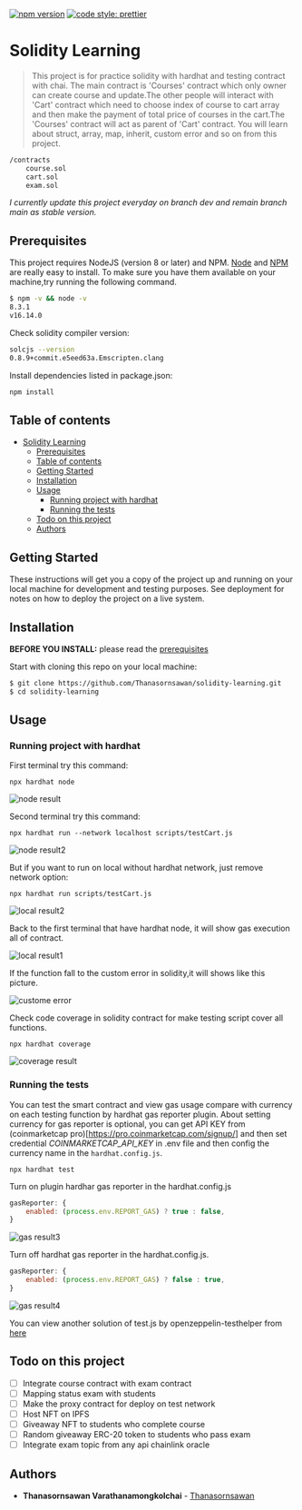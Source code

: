 [![npm version](https://badge.fury.io/js/npm.svg)](https://badge.fury.io/js/npm)
[![code style: prettier](https://img.shields.io/badge/code_style-prettier-ff69b4.svg?style=flat-square)](https://github.com/prettier/prettier)

# Solidity Learning
> This project is for practice solidity with hardhat and testing contract with chai. The main contract is 'Courses' contract which only owner can create course and update.The other people will interact with 'Cart' contract which need to choose index of course to cart array and then make the payment of total price of courses in the cart.The 'Courses' contract will act as parent of 'Cart' contract.
You will learn about struct, array, map, inherit, custom error and so on from this project.

```markdown
/contracts
	course.sol
	cart.sol
  	exam.sol
```
*I currently update this project everyday on branch dev and remain branch main as stable version.*

## Prerequisites

This project requires NodeJS (version 8 or later) and NPM.
[Node](http://nodejs.org/) and [NPM](https://npmjs.org/) are really easy to install.
To make sure you have them available on your machine,try running the following command.

```sh
$ npm -v && node -v
8.3.1
v16.14.0
```

Check solidity compiler version:
```sh
solcjs --version
0.8.9+commit.e5eed63a.Emscripten.clang
```

Install dependencies listed in package.json:
```sh
npm install
```

## Table of contents

- [Solidity Learning](#solidity-learning)
  - [Prerequisites](#prerequisites)
  - [Table of contents](#table-of-contents)
  - [Getting Started](#getting-started)
  - [Installation](#installation)
  - [Usage](#usage)
    - [Running project with hardhat](#running-project-with-hardhat)
    - [Running the tests](#running-the-tests)
  - [Todo on this project](#todo-on-this-project)
  - [Authors](#authors)

## Getting Started

These instructions will get you a copy of the project up and running on your local machine for development and testing purposes. See deployment for notes on how to deploy the project on a live system.

## Installation

**BEFORE YOU INSTALL:** please read the [prerequisites](#prerequisites)

Start with cloning this repo on your local machine:

```sh
$ git clone https://github.com/Thanasornsawan/solidity-learning.git
$ cd solidity-learning
```
## Usage

### Running project with hardhat

First terminal try this command:
```shell
npx hardhat node
```

![node result](https://github.com/Thanasornsawan/solidity-learning/blob/main/photos/node.PNG?raw=true)

Second terminal try this command:
```shell
npx hardhat run --network localhost scripts/testCart.js
```
![node result2](https://github.com/Thanasornsawan/solidity-learning/blob/main/photos/local4.PNG?raw=true)

But if you want to run on local without hardhat network, just remove network option:
```shell
npx hardhat run scripts/testCart.js
```

![local result2](https://github.com/Thanasornsawan/solidity-learning/blob/main/photos/local1.PNG?raw=true)

Back to the first terminal that have hardhat node, it will show gas execution all of contract.

![local result1](https://github.com/Thanasornsawan/solidity-learning/blob/main/photos/local5.PNG?raw=true)

If the function fall to the custom error in solidity,it will shows like this picture.

![custome error](https://github.com/Thanasornsawan/solidity-learning/blob/main/photos/result.PNG?raw=true)

Check code coverage in solidity contract for make testing script cover all functions.
```shell
npx hardhat coverage
```

![coverage result](https://github.com/Thanasornsawan/solidity-learning/blob/main/photos/cover.PNG?raw=true)

### Running the tests

You can test the smart contract and view gas usage compare with currency on each testing function by hardhat gas reporter plugin. About setting currency for gas reporter is optional, you can get API KEY from (coinmarketcap pro)[https://pro.coinmarketcap.com/signup/] and then set credential *COINMARKETCAP_API_KEY* in .env file and then config the currency name in the `hardhat.config.js`.

```shell
npx hardhat test
```

Turn on plugin hardhar gas reporter in the hardhat.config.js

```javascript
gasReporter: {
    enabled: (process.env.REPORT_GAS) ? true : false,
}
```
![gas result3](https://github.com/Thanasornsawan/solidity-learning/blob/dev/photos/testgas3.PNG?raw=true)

Turn off hardhat gas reporter in the hardhat.config.js.

```javascript
gasReporter: {
    enabled: (process.env.REPORT_GAS) ? false : true,
}
```

![gas result4](https://github.com/Thanasornsawan/solidity-learning/blob/dev/photos/testgas4.PNG?raw=true)

You can view another solution of test.js by openzeppelin-testhelper from [here](https://github.com/Thanasornsawan/solidity-learning/tree/main/scripts/openzeppelin)

## Todo on this project

- [ ] Integrate course contract with exam contract
- [ ] Mapping status exam with students
- [ ] Make the proxy contract for deploy on test network
- [ ] Host NFT on IPFS
- [ ] Giveaway NFT to students who complete course
- [ ] Random giveaway ERC-20 token to students who pass exam
- [ ] Integrate exam topic from any api chainlink oracle 

## Authors

* **Thanasornsawan Varathanamongkolchai** - [Thanasornsawan](https://github.com/Thanasornsawan)
